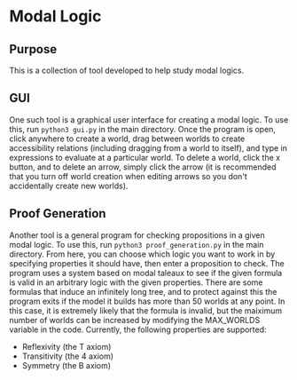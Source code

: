 # Modal Logic
## Purpose
This is a collection of tool developed to help study modal logics.
## GUI
One such tool is a graphical user interface for creating a modal logic. To use this, run
```python3 gui.py```
in the main directory. Once the program is open, click anywhere to create a world, drag between worlds to create accessibility relations (including dragging from a world to itself), and type in expressions to evaluate at a particular world. To delete a world, click the x button, and to delete an arrow, simply click the arrow (it is recommended that you turn off world creation when editing arrows so you don't accidentally create new worlds).
## Proof Generation
Another tool is a general program for checking propositions in a given modal logic. To use this, run
```python3 proof_generation.py```
in the main directory. From here, you can choose which logic you want to work in by specifying properties it should have, then enter a proposition to check. The program uses a system based on modal taleaux to see if the given formula is valid in an arbitrary logic with the given properties. There are some formulas that induce an infinitely long tree, and to protect against this the program exits if the model it builds has more than 50 worlds at any point. In this case, it is extremely likely that the formula is invalid, but the maiximum number of worlds can be increased by modifying the MAX_WORLDS variable in the code. Currently, the following properties are supported:
* Reflexivity (the T axiom)
* Transitivity (the 4 axiom)
* Symmetry (the B axiom)
